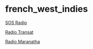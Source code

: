 # french_west_indies

[SOS Radio](http://2stream.dyndns.org:8000/sosradio)

[Radio Transat](http://n13.rcs.revma.com/dy09pqzctwzuv)

[Radio Maranatha](http://stream.b4c.tv:8000/r-maranatha)

